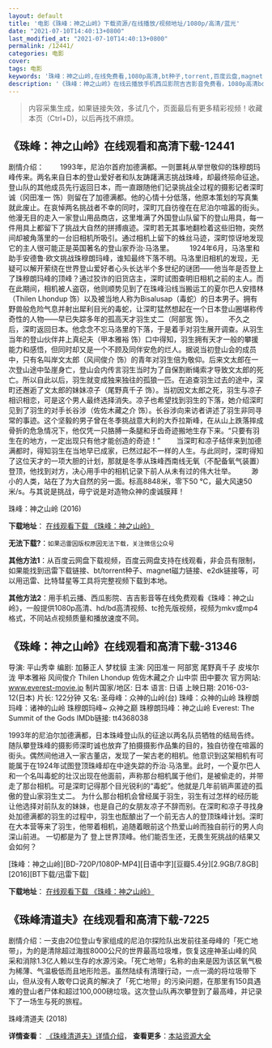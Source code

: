 ```yaml
---
layout: default
title: '电影《珠峰：神之山岭》下载资源/在线播放/视频地址/1080p/高清/蓝光'
date: "2021-07-10T14:40:13+0800"
last_modified_at: "2021-07-10T14:40:13+0800"
permalink: /12441/
categories: 电影
cover:
tags: 电影
keywords: '珠峰：神之山岭,在线免费看,1080p高清,bt种子,torrent,百度云盘,magnet,磁力链,迅雷下载资源'
description: '《珠峰：神之山岭》在线云播放手机西瓜影院吉吉影音免费看，1080p高清bd/hd未删减完整版和tc抢先枪版，mkv/mp4格式，附带bt/torrent种子、magnet/磁力链、百度云盘、网盘资源迅雷下载链接'
---
```


>内容采集生成，如果链接失效，多试几个，页面最后有更多精彩视频！收藏本页（Ctrl+D)，以后再找不麻烦。


## 《珠峰：神之山岭》在线观看和高清下载-12441

剧情介绍： 　　1993年，尼泊尔首府加德满都。一则噩耗从举世敬仰的珠穆朗玛峰传来。两名来自日本的登山爱好者和队友踌躇满志挑战珠峰，却最终殒命征途。登山队的其他成员先行返回日本，而一直跟随他们记录挑战全过程的摄影记者深町诚（冈田准一 饰）则留在了加德满都。他的心情十分低落，他原本策划的写真集就此废止。在哀悼两名挑战者不幸的同时，深町兀自彷徨在在尼泊尔喧嚣的街头。他漫无目的走入一家登山用品商店，这里堆满了外国登山队留下的登山用具，每一件用具上都留下了挑战大自然的拼搏痕迹。深町若无其事地翻检着这些旧物，突然间却被角落里的一台旧相机所吸引。通过相机上留下的蛛丝马迹，深町惊讶地发现它的主人很可能正是英国著名的登山家乔治·马洛里。 　　1924年6月，马洛里和助手安德鲁·欧文挑战珠穆朗玛峰，谁知最终下落不明。马洛里旧相机的发现，无疑可以解开萦绕在世界登山爱好者心头长达半个多世纪的谜团——他当年是否登上了珠穆朗玛峰的顶峰？通过狡诈的旧货店主，深町试图查明旧相机之前的主人。而在此期间，相机被人盗窃，他则顺势见到了在珠峰沿线当搬运工的夏尔巴人安措林（Thilen Lhondup 饰）以及被当地人称为Bisalusap（毒蛇）的日本男子。拥有野兽般危险气息并射出犀利目光的毒蛇，让深町猛然想起在一个日本登山圈堪称传奇性的人物——早已失踪多年的孤高天才羽生丈二（阿部宽 饰）。 　　不久之后，深町返回日本。他念念不忘马洛里的下落，于是着手对羽生展开调查。从羽生当年的登山伙伴井上真纪夫（甲本雅裕 饰）口中得知，羽生拥有天才一般的攀援能力和感悟，但同时却又是一个不顾及同伴安危的烂人。据说当初登山会的成员中，只有名叫岸文太郎（风间俊介 饰）的青年对羽生倍为敬仰。后来文太郎在一次登山途中坠崖身亡，登山会内传言羽生当时为了自保割断绳索才导致文太郎的死亡。所以自此以后，羽生就变成独来独往的孤狼一匹。在追查羽生过去的途中，深町还邂逅了文太郎的妹妹凉子（尾野真千子 饰）。当初因文太郎之死，羽生与凉子相识相恋，可是这个男人最终选择消失。凉子也希望找到羽生的下落，她介绍深町见到了羽生的对手长谷涉（佐佐木藏之介 饰）。长谷涉向来访者讲述了羽生非同寻常的事迹。这个坚毅的男子曾在冬季挑战意大利的大乔拉斯峰，在从山上跌落摔成骨折的危急情况下，他仅凭一只胳膊一条腿和牙齿奇迹搬地生存下来。“只要有羽生在的地方，一定出现只有他才能创造的奇迹！” 　　当深町和凉子结伴来到加德满都时，得知羽生在当地早已成家，已然过起不一样的人生。与此同时，深町得知了这位天才的一项大胆的计划，那就是冬季从珠峰西南线无氧（不配备氧气装置）登顶，他找到对方，决心用手中的相机记录下前人从未有过的伟大壮举。 　　渺小的人类，站在了为大自然的另一面。标高8848米，零下50 ℃，最大风速50米/s。与其说是挑战，毋宁说是对造物众神的虔诚膜拜！


珠峰：神之山岭 (2016)

**下载地址**： [在线观看下载 《珠峰：神之山岭》](https://www.btbtdy.me/btdy/dy6927.html) 


**无法下载?**：`如果迅雷因版权原因无法下载，关注微信公众号 `

**其他方法1**：从百度云网盘下载视频，百度云网盘支持在线观看，非会员有限制，如果能找到迅雷下载链接、bt/torrent种子、magnet磁力链接、e2dk链接等，可以用迅雷、比特彗星等工具将完整视频下载到本地。

**其他方法2**：用手机云播、西瓜影院、吉吉影音等在线免费观看《珠峰：神之山岭》，一般提供1080p高清、hd/bd高清视频、tc抢先版视频，视频为mkv或mp4格式，不同站点视频质量和播放速度不同。


## 《珠峰：神之山岭》在线观看和高清下载-31346

导演: 平山秀幸 编剧: 加藤正人 梦枕貘 主演: 冈田准一 阿部宽 尾野真千子 皮埃尔泷 甲本雅裕 风间俊介 Thilen Lhondup 佐佐木藏之介 山中崇 田中要次 官方网站: www.everest-movie.jp 制片国家/地区: 日本 语言: 日语 上映日期: 2016-03-12(日本) 片长: 122分钟 又名: 圣母峰：众神的山岭(台) 珠峰：众神的山岭 珠穆朗玛峰：诸神的山岭 珠穆朗玛峰~ 众神之巅 珠穆朗玛峰：神之山岭 Everest: The Summit of the Gods IMDb链接: tt4368038

1993年的尼泊尔加德满都，日本珠峰登山队的征途以两名队员牺牲的结局告终。随队攀登珠峰的摄影师深町诚也放弃了拍摄摄影作品集的目的，独自彷徨在喧嚣的街头。偶然间他进入一家古董店，发现了一架古老的相机。他意识到这架相机有可能属于在1924年试图登顶珠峰却在中途失踪的乔治·马洛里。此时，一个夏尔巴人和一个名叫毒蛇的壮汉出现在他面前，声称那台相机属于他们，是被偷走的，并带走了那台相机。可是深町记得那个目光锐利的“毒蛇”。他就是几年前销声匿迹的孤傲的登山家羽生丈二。 为什么那台相机会曾经属于羽生，羽生有过怎样的经历能让他选择对前队友的妹妹，也是自己的女朋友凉子不辞而别。在深町和凉子寻找身处加德满都的羽生的过程中，羽生也酝酿出了一个前无古人的登顶珠峰计划。深町在大本营等来了羽生，他带着相机，追随着眼前这个热爱山岭而独自前行的男人向深山前进。 一切都是为了 登上世界顶峰。他们能否生还，无畏生死挑战的结果又会如何？


[珠峰：神之山岭][BD-720P/1080P-MP4][日语中字][豆瓣5.4分][2.9GB/7.8GB][2016][BT下载/迅雷下载]

**下载地址**： [在线观看下载 《珠峰：神之山岭》](https://www.btdx8.com/torrent/everest_kamigami_no_sanrei_2016.html) 


## 《珠峰清道夫》在线观看和高清下载-7225

剧情介绍：一支由20位登山专家组成的尼泊尔探险队出发前往圣母峰的「死亡地带」，为的是清除超过海拔8000公尺的世界最高垃圾堆，恢复这座神圣山峰的风采和消除1.3亿人赖以生存的水源污染。「死亡地带」名称的由来是因为该区氧气极为稀薄、气温极低而且地形险恶。虽然陆续有清理行动，一点一滴的将垃圾带下山，但从没有人敢夸口说真的解决了「死亡地带」的污染问题，在那里有150具遇难的登山者尸体和超过100,000磅垃圾。这次登山队再次攀登到了最高峰，并记录下了一场生与死的旅程。


珠峰清道夫 (2018)

**详情查看**： [《珠峰清道夫》详情介绍](/movie/7225/)， **查看更多**：[本站资源大全](/movie/t/all/)

